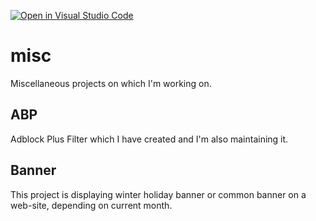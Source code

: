 [![Open in Visual Studio Code](https://img.shields.io/static/v1?logo=visualstudiocode&label=&message=Open%20in%20Visual%20Studio%20Code&labelColor=2c2c32&color=007acc&logoColor=007acc)](https://open.vscode.dev/BaleshSrle/misc)
# misc
Miscellaneous projects on which I'm working on.

## ABP
Adblock Plus Filter which I have created and I'm also maintaining it.

## Banner
This project is displaying winter holiday banner or common banner on a web-site, depending on current month.
